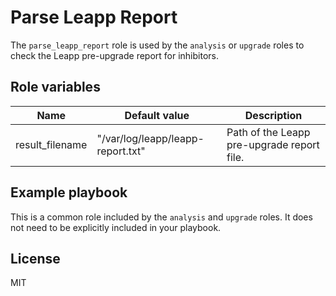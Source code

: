# Parse Leapp Report

The `parse_leapp_report` role is used by the `analysis` or `upgrade` roles to check the Leapp pre-upgrade report for inhibitors. 

## Role variables

| Name                    | Default value         | Description                                         |
|-------------------------|-----------------------|-----------------------------------------------------|
| result_filename         | "/var/log/leapp/leapp-report.txt" | Path of the Leapp pre-upgrade report file. |

## Example playbook

This is a common role included by the `analysis` and `upgrade` roles. It does not need to be explicitly included in your playbook. 

## License

MIT
